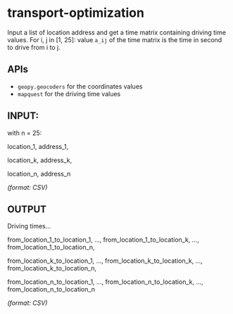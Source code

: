 # transport-optimization

Input a list of location address and get a time matrix containing driving time values.
For i, j in [1, 25]: value `a_ij` of the time matrix is the time in second to drive from i to j.

## APIs

* `geopy.geocoders` for the coordinates values
* `mapquest` for the driving time values

## INPUT:

with n = 25:

  location_1, address_1,

  location_k, address_k,

  location_n, address_n

*(format: CSV)*

## OUTPUT

Driving times...

  from_location_1_to_location_1,  ..., from_location_1_to_location_k, ..., from_location_1_to_location_n,

  from_location_k_to_location_1,  ..., from_location_k_to_location_k, ..., from_location_k_to_location_n,

  from_location_n_to_location_1,  ..., from_location_n_to_location_k, ..., from_location_n_to_location_n

*(format: CSV)*
